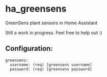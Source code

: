 # ha_greensens
 GreenSens plant sensors in Home Assistant
 
 Still a work in progress. Feel free to help out :)
 
 ## Configuration:
```
greensens:
  username: (req) [greensens username]
  password: (req) [greensens password]
```
